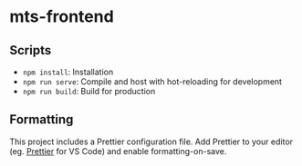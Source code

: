 # mts-frontend

## Scripts

- `npm install`: Installation
- `npm run serve`: Compile and host with hot-reloading for development
- `npm run build`: Build for production

## Formatting

This project includes a Prettier configuration file. Add Prettier to your editor (eg. [Prettier](https://marketplace.visualstudio.com/items?itemName=esbenp.prettier-vscode) for VS Code) and enable formatting-on-save.